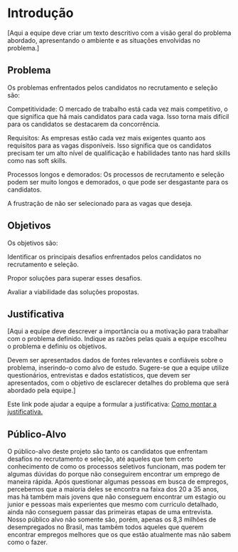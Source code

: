 # Introdução

[Aqui a equipe deve criar um texto descritivo com a visão geral do problema abordado, apresentando o ambiente e as situações envolvidas no problema.]

## Problema
Os problemas enfrentados pelos candidatos no recrutamento e seleção são: 

Competitividade: O mercado de trabalho está cada vez mais competitivo, o que significa que há mais candidatos para cada vaga. Isso torna mais difícil para os candidatos se destacarem da concorrência. 

Requisitos: As empresas estão cada vez mais exigentes quanto aos requisitos para as vagas disponíveis. Isso significa que os candidatos precisam ter um alto nível de qualificação e habilidades tanto nas hard skills como nas soft skills.  

Processos longos e demorados: Os processos de recrutamento e seleção podem ser muito longos e demorados, o que pode ser desgastante para os candidatos. 

A frustração de não ser selecionado para as vagas que deseja. 


## Objetivos

Os objetivos são: 

Identificar os principais desafios enfrentados pelos candidatos no recrutamento e seleção. 

Propor soluções para superar esses desafios. 

Avaliar a viabilidade das soluções propostas. 

## Justificativa

[Aqui a equipe deve descrever a importância ou a motivação para trabalhar com o problema definido. Indique as razões pelas quais a equipe escolheu o problema e definiu os objetivos.

Devem ser apresentados dados de fontes relevantes e confiáveis sobre o problema, inserindo-o como alvo de estudo. Sugere-se que a equipe utilize questionários, entrevistas e dados estatísticos, que devem ser apresentados, com o objetivo de esclarecer detalhes do problema que será abordado pela equipe.]

Este link pode ajudar a equipe a formular a justificativa: [Como montar a justificativa.](https://guiadamonografia.com.br/como-montar-justificativa-do-tcc/)

## Público-Alvo

O público-alvo deste projeto são tanto os candidatos que enfrentam desafios no recrutamento e seleção, até aqueles que tem certo conhecimento de como os processos seletivos funcionam, mas podem ter algumas dúvidas do porque não conseguirem encontrar um emprego de maneira rápida.
Após questionar algumas pessoas em busca de empregos, percebemos que a maioria deles se encontra na faixa dos 20 a 35 anos, mas há também mais jovens que não conseguem encontrar um estagio ou junior e pessoas mais experientes que mesmo com curriculo detalhado, ainda não conseguem passar das primeiras etapas de uma entrevista.
Nosso público alvo não somente são, porém, apenas os 8,3 milhões de desempregados no Brasil, mas também todos aqueles que querem encontrar empregos melhores que os que estão atualmente mas não sabem como o fazer.

